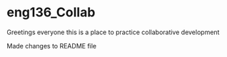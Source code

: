 # eng136_Collab

Greetings everyone this is a place to practice collaborative development

Made changes to README file